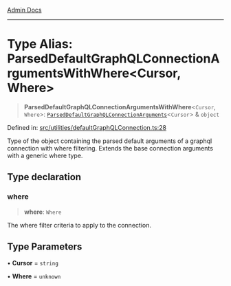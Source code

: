 [Admin Docs](/)

***

# Type Alias: ParsedDefaultGraphQLConnectionArgumentsWithWhere\<Cursor, Where\>

> **ParsedDefaultGraphQLConnectionArgumentsWithWhere**\<`Cursor`, `Where`\>: [`ParsedDefaultGraphQLConnectionArguments`](ParsedDefaultGraphQLConnectionArguments.md)\<`Cursor`\> & `object`

Defined in: [src/utilities/defaultGraphQLConnection.ts:28](https://github.com/NishantSinghhhhh/talawa-api/blob/d7e8fb10f99b66342acb17768b9755553b21ad54/src/utilities/defaultGraphQLConnection.ts#L28)

Type of the object containing the parsed default arguments of a graphql connection with where filtering.
Extends the base connection arguments with a generic where type.

## Type declaration

### where

> **where**: `Where`

The where filter criteria to apply to the connection.

## Type Parameters

• **Cursor** = `string`

• **Where** = `unknown`
